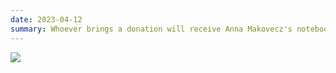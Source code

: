 ```yaml
---
date: 2023-04-12
summary: Whoever brings a donation will receive Anna Makovecz's notebook as a gift!
---
```

![](/images/makoveczanna-egyutterzes_web.jpg)